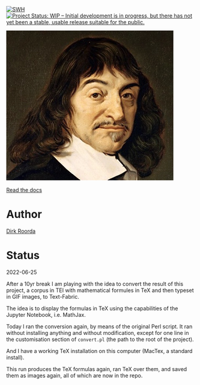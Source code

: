 [![SWH](https://archive.softwareheritage.org/badge/origin/https://github.com/Dans-labs/descartes-tei/)](https://archive.softwareheritage.org/browse/origin/https://github.com/Dans-labs/descartes-tei/)
[![Project Status: WIP – Initial development is in progress, but there has not yet been a stable, usable release suitable for the public.](https://www.repostatus.org/badges/latest/wip.svg)](https://www.repostatus.org/#wip)

![descartes](/docs/files/Descartes.png)

[Read the docs](/docs/index.md)

# Author

[Dirk Roorda](https://github.com/dirkroorda)

# Status

2022-06-25

After a 10yr break I am playing with the idea to convert the result of this project,
a corpus in TEI with mathematical formules in TeX and then typeset in GIF images,
to Text-Fabric.

The idea is to display the formulas in TeX using the capabilities of the Jupyter Notebook, i.e.
MathJax.

Today I ran the conversion again, by means of the original Perl script.
It ran without installing anything and without modification, except for one line
in the customisation section of `convert.pl` (the path to the root of the project).

And I have a working TeX installation on this computer (MacTex, a standard install).

This run produces the TeX formulas again, ran TeX over them, and saved them as images again,
all of which are now in the repo.




